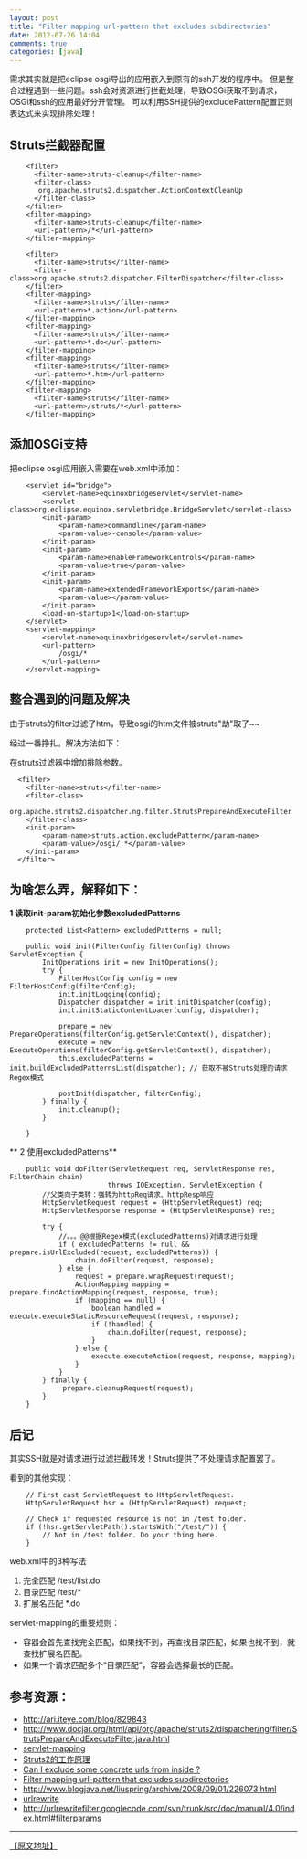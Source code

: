 ```yaml
---
layout: post
title: "Filter mapping url-pattern that excludes subdirectories"
date: 2012-07-26 14:04
comments: true
categories: [java]
---
```


需求其实就是把eclipse osgi导出的应用嵌入到原有的ssh开发的程序中。
但是整合过程遇到一些问题。ssh会对资源进行拦截处理，导致OSGi获取不到请求，OSGi和ssh的应用最好分开管理。
可以利用SSH提供的excludePattern配置正则表达式来实现排除处理！

## Struts拦截器配置

```
	<filter> 
	  <filter-name>struts-cleanup</filter-name> 
	  <filter-class> 
	   org.apache.struts2.dispatcher.ActionContextCleanUp 
	  </filter-class> 
	</filter>
	<filter-mapping> 
	  <filter-name>struts-cleanup</filter-name> 
	  <url-pattern>/*</url-pattern> 
	</filter-mapping> 

	<filter>
	  <filter-name>struts</filter-name>
	  <filter-class>org.apache.struts2.dispatcher.FilterDispatcher</filter-class>		
	</filter>
	<filter-mapping>
	  <filter-name>struts</filter-name>
	  <url-pattern>*.action</url-pattern>
	</filter-mapping>
	<filter-mapping>
	  <filter-name>struts</filter-name>
	  <url-pattern>*.do</url-pattern>
	</filter-mapping>
	<filter-mapping>
	  <filter-name>struts</filter-name>
	  <url-pattern>*.htm</url-pattern>
	</filter-mapping>
	<filter-mapping>
	  <filter-name>struts</filter-name>
	  <url-pattern>/struts/*</url-pattern>
	</filter-mapping>
```

## 添加OSGi支持

把eclipse osgi应用嵌入需要在web.xml中添加：

```
	<servlet id="bridge">
		<servlet-name>equinoxbridgeservlet</servlet-name>
		<servlet-class>org.eclipse.equinox.servletbridge.BridgeServlet</servlet-class>
		<init-param>
			<param-name>commandline</param-name>
			<param-value>-console</param-value>			
		</init-param>		
		<init-param>
			<param-name>enableFrameworkControls</param-name>
			<param-value>true</param-value>			
		</init-param>
		<init-param>
			<param-name>extendedFrameworkExports</param-name>
			<param-value></param-value>			
		</init-param>	
		<load-on-startup>1</load-on-startup>
	</servlet>
	<servlet-mapping>
		<servlet-name>equinoxbridgeservlet</servlet-name>
		<url-pattern>
			/osgi/*
		</url-pattern>
	</servlet-mapping>
```

## 整合遇到的问题及解决

由于struts的filter过滤了htm，导致osgi的htm文件被struts"劫"取了~~

经过一番挣扎，解决方法如下：

在struts过滤器中增加排除参数。

```
  <filter>
  	<filter-name>struts</filter-name>
  	<filter-class>
  		org.apache.struts2.dispatcher.ng.filter.StrutsPrepareAndExecuteFilter
  	</filter-class>
  	<init-param>
  		<param-name>struts.action.excludePattern</param-name>
  		<param-value>/osgi/.*</param-value>
  	</init-param>
  </filter>
```

## 为啥怎么弄，解释如下：

**1 读取init-param初始化参数excludedPatterns**

```
    protected List<Pattern> excludedPatterns = null;

    public void init(FilterConfig filterConfig) throws ServletException {
        InitOperations init = new InitOperations();
        try {
            FilterHostConfig config = new FilterHostConfig(filterConfig);
            init.initLogging(config);
            Dispatcher dispatcher = init.initDispatcher(config);
            init.initStaticContentLoader(config, dispatcher);

            prepare = new PrepareOperations(filterConfig.getServletContext(), dispatcher);
            execute = new ExecuteOperations(filterConfig.getServletContext(), dispatcher);
            this.excludedPatterns = init.buildExcludedPatternsList(dispatcher); // 获取不被Struts处理的请求Regex模式

            postInit(dispatcher, filterConfig);
        } finally {
            init.cleanup();
        }

    }
```

** 2 使用excludedPatterns**

```
    public void doFilter(ServletRequest req, ServletResponse res, FilterChain chain) 
                        throws IOException, ServletException {
        //父类向子类转：强转为httpReq请求、httpResp响应
        HttpServletRequest request = (HttpServletRequest) req;
        HttpServletResponse response = (HttpServletResponse) res;

		try {
			//。。。@@根据Regex模式(excludedPatterns)对请求进行处理
			if ( excludedPatterns != null && prepare.isUrlExcluded(request, excludedPatterns)) {
				chain.doFilter(request, response);
			} else {
				request = prepare.wrapRequest(request);
				ActionMapping mapping = prepare.findActionMapping(request, response, true);
				if (mapping == null) {
					boolean handled = execute.executeStaticResourceRequest(request, response);
					if (!handled) {
						chain.doFilter(request, response);
					}
				} else {
					execute.executeAction(request, response, mapping);
				}
			}
		} finally {
			 prepare.cleanupRequest(request);
		}
    }
```

## 后记

其实SSH就是对请求进行过滤拦截转发！Struts提供了不处理请求配置罢了。

看到的其他实现：

```
	// First cast ServletRequest to HttpServletRequest.
	HttpServletRequest hsr = (HttpServletRequest) request;
	
	// Check if requested resource is not in /test folder.
	if (!hsr.getServletPath().startsWith("/test/")) {
		// Not in /test folder. Do your thing here.
	}
```


web.xml中<url-pattern>的3种写法

1. 完全匹配 <url-pattern>/test/list.do</url-pattern>
2. 目录匹配 <url-pattern>/test/*</url-pattern>
3. 扩展名匹配 <url-pattern>*.do</url-pattern>

servlet-mapping的重要规则：

* 容器会首先查找完全匹配，如果找不到，再查找目录匹配，如果也找不到，就查找扩展名匹配。
* 如果一个请求匹配多个“目录匹配”，容器会选择最长的匹配。

## 参考资源：

* <http://ari.iteye.com/blog/829843>
* <http://www.docjar.org/html/api/org/apache/struts2/dispatcher/ng/filter/StrutsPrepareAndExecuteFilter.java.html>
* [servlet-mapping](http://selectshy.iteye.com/blog/1293458)
* [Struts2的工作原理](http://space.itpub.net/13750068/viewspace-493899)
* [Can I exclude some concrete urls from <url-pattern> inside <filter-mapping>?](http://stackoverflow.com/questions/3125296/can-i-exclude-some-concrete-urls-from-url-pattern-inside-filter-mapping)
* [Filter mapping url-pattern that excludes subdirectories](http://stackoverflow.com/questions/3466897/filter-mapping-url-pattern-that-excludes-subdirectories)
* <http://www.blogjava.net/liuspring/archive/2008/09/01/226073.html>
* [urlrewrite](http://tuckey.org/urlrewrite/)
* <http://urlrewritefilter.googlecode.com/svn/trunk/src/doc/manual/4.0/index.html#filterparams>

* * * 
[【原文地址】](http://winse.iteye.com/blog/1607884)
